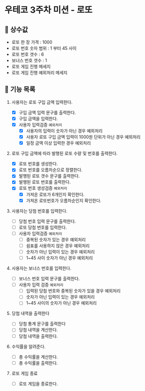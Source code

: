 # 우테코 3주차 미션 - 로또

## 📌 상수값

- 로또 한 장 가격 : 1000
- 로또 번호 숫자 범위 : 1 부터 45 사이
- 로또 번호 갯수 : 6
- 보너스 번호 갯수 : 1
- 로또 게임 진행 메세지
- 로또 게임 진행 예외처리 메세지

## 📖 기능 목록

1. 사용자는 로또 구입 금액 입력한다.
   - [x] 구입 금액 입력 문구를 출력한다.
   - [x] 구입 금액을 입력한다.
   - [x] 사용자 입력검증 `예외처리`
     - [x] 사용자의 입력이 숫자가 아닌 경우 예외처리
     - [x] 사용자 로또 구입 금액 입력이 1000원 단위가 아닌 경우 예외처리
     - [x] 일정 금액 이상 입력한 경우 예외처리
2. 로또 구입 금액에 따라 발행된 로또 수량 및 번호를 출력한다.
   - [x] 로또 번호를 생성한다.
   - [x] 로또 번호를 오름차순으로 정렬한다.
   - [x] 발행된 로또 갯수 문구를 출력한다.
   - [x] 발행된 로또 번호를 출력한다.
   - [x] 로또 번호 생성검증 `예외처리`
     - [x] 가져온 로또가 6개인지 확인한다.
     - [x] 가져온 로또번호가 오름차순인지 확인한다.
3. 사용자는 당첨 번호를 입력한다.
   - [ ] 당첨 번호 입력 문구를 출력한다.
   - [ ] 로또 당첨 번호를 입력한다.
   - [ ] 사용자 입력검증 `예외처리`
     - [ ] 중복된 숫자가 있는 경우 예외처리
     - [ ] 쉼표를 사용하지 않은 경우 예외처리
     - [ ] 숫자가 아닌 입력이 있는 경우 예외처리
     - [ ] 1~45 사이 숫자가 아닌 경우 예외처리
4. 사용자는 보너스 번호를 입력한다.
   - [ ] 보너스 번호 입력 문구를 출력한다.
   - [ ] 사용자 입력 검증 `예외처리`
     - [ ] 입력된 당첨 번호와 중복된 숫자가 있을 경우 예외처리
     - [ ] 숫자가 아닌 입력이 있는 경우 예외처리
     - [ ] 1~45 사이의 숫자가 아닌 경우 예외처리
5. 당첨 내역을 출력한다
   - [ ] 당첨 통계 문구를 출력한다
   - [ ] 당첨 내역을 계산한다.
   - [ ] 당첨 내역을 출력한다.
6. 수익률을 알려준다.

   - [ ] 총 수익률을 계산한다.
   - [ ] 총 수익률을 출력한다.

7. 로또 게임 종료
   - [ ] 로또 게임을 종료한다.
